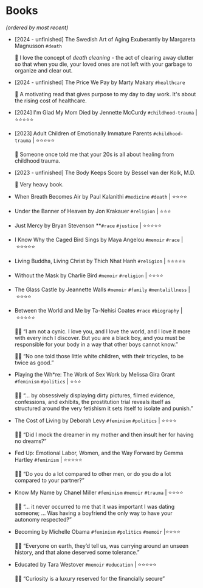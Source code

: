 # Books

*(ordered by most recent)*

- [2024 - unfinished] The Swedish Art of Aging Exuberantly by Margareta Magnusson `#death` 

    :thought_balloon: I love the concept of *death cleaning* - the act of clearing away clutter so that when you die, your loved ones are not left with your garbage to organize and clear out.

- [2024 - unfinished] The Price We Pay by Marty Makary `#healthcare` 

    :thought_balloon: A motivating read that gives purpose to my day to day work. It's about the rising cost of healthcare.

- [2024] I'm Glad My Mom Died by Jennette McCurdy `#childhood-trauma` | ⭐⭐⭐⭐⭐

- [2023] Adult Children of Emotionally Immature Parents `#childhood-trauma` | ⭐⭐⭐⭐⭐

    :thought_balloon: Someone once told me that your 20s is all about healing from childhood trauma.

- [2023 - unfinished] The Body Keeps Score by Bessel van der Kolk, M.D. 

    :thought_balloon: Very heavy book. 

- When Breath Becomes Air by Paul Kalanithi `#medicine` `#death` | ⭐⭐⭐⭐

- Under the Banner of Heaven by Jon Krakauer `#religion` | ⭐⭐⭐ 

- Just Mercy by Bryan Stevenson **`#race` `#justice` | ⭐⭐⭐⭐⭐

- I Know Why the Caged Bird Sings by Maya Angelou `#memoir` `#race` | ⭐⭐⭐⭐⭐

- Living Buddha, Living Christ by Thich Nhat Hanh `#religion` | ⭐⭐⭐⭐⭐

- Without the Mask by Charlie Bird `#memoir` `#religion` | ⭐⭐⭐⭐

- The Glass Castle by Jeannette Walls `#memoir` `#family` `#mentalillness` | ⭐⭐⭐⭐

- Between the World and Me by Ta-Nehisi Coates `#race` `#biography` | ⭐⭐⭐⭐⭐

     ✍🏾 “I am not a cynic. I love you, and I love the world, and I love it more with every inch I discover. But you are a black boy, and you must be responsible for your body in a way that other boys cannot know.”

     ✍🏾 “No one told those little white children, with their tricycles, to be twice as good.”

- Playing the Wh*re: The Work of Sex Work by Melissa Gira Grant `#feminism` `#politics` | ⭐⭐⭐

     ✍🏼 “… by obsessively displaying dirty pictures, filmed evidence, confessions, and exhibits, the prostitution trial reveals itself as structured around the very fetishism it sets itself to isolate and punish.”

- The Cost of Living by Deborah Levy `#feminism` `#politics` | ⭐⭐⭐⭐

     ✍🏼 “Did I mock the dreamer in my mother and then insult her for having no dreams?”

- Fed Up: Emotional Labor, Women, and the Way Forward by Gemma Hartley `#feminism` | ⭐⭐⭐⭐⭐

     ✍🏼 “Do you do a lot compared to other men, or do you do a lot compared to your partner?”

- Know My Name by Chanel Miller `#feminism` `#memoir` `#trauma` | ⭐⭐⭐⭐

     ✍🏼 “… it never occurred to me that it was important I was dating someone; … Was having a boyfriend the only way to have your autonomy respected?”

- Becoming by Michelle Obama `#feminism` `#politics` `#memoir` |⭐⭐⭐⭐

     ✍🏾 “Everyone on earth, they’d tell us, was carrying around an unseen history, and that alone deserved some tolerance.”

- Educated by Tara Westover `#memoir` `#education` | ⭐⭐⭐⭐⭐

     ✍🏼 “Curiosity is a luxury reserved for the financially secure”